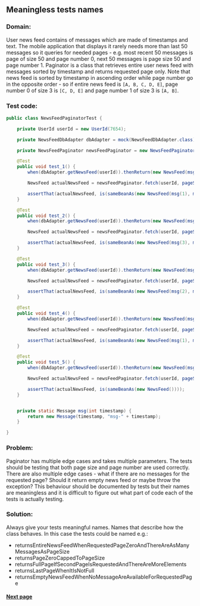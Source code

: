 ## Meaningless tests names


### Domain:

User news feed contains of messages which are made of timestamps and text. The mobile application that displays it rarely needs more than last 50 messages so it queries for needed pages - e.g. most recent 50 messages is page of size 50 and page number 0, next 50 messages is page size 50 and page number 1. Paginator is a class that retrieves entire user news feed with messages sorted by timestamp and returns requested page only. Note that news feed is sorted by timestamp in ascending order while page number go in the opposite order - so if entire news feed is ```[A, B, C, D, E]```, page number 0 of size 3 is ```[C, D, E]``` and page number 1 of size 3 is ```[A, B]```.


### Test code:

```java
public class NewsFeedPaginatorTest {

    private UserId userId = new UserId(7654);

    private NewsFeedDbAdapter dbAdapter = mock(NewsFeedDbAdapter.class);

    private NewsFeedPaginator newsFeedPaginator = new NewsFeedPaginator(dbAdapter);

    @Test
    public void test_1() {
        when(dbAdapter.getNewsFeed(userId)).thenReturn(new NewsFeed(msg(1), msg(2), msg(3)));

        NewsFeed actualNewsFeed = newsFeedPaginator.fetch(userId, pageSize(3), pageNumber(0));

        assertThat(actualNewsFeed, is(sameBeanAs(new NewsFeed(msg(1), msg(2), msg(3)))));
    }

    @Test
    public void test_2() {
        when(dbAdapter.getNewsFeed(userId)).thenReturn(new NewsFeed(msg(1), msg(2), msg(3), msg(4)));

        NewsFeed actualNewsFeed = newsFeedPaginator.fetch(userId, pageSize(2), pageNumber(0));

        assertThat(actualNewsFeed, is(sameBeanAs(new NewsFeed(msg(3), msg(4)))));
    }

    @Test
    public void test_3() {
        when(dbAdapter.getNewsFeed(userId)).thenReturn(new NewsFeed(msg(1), msg(2), msg(3), msg(4), msg(5), msg(6), msg(7)));

        NewsFeed actualNewsFeed = newsFeedPaginator.fetch(userId, pageSize(2), pageNumber(2));

        assertThat(actualNewsFeed, is(sameBeanAs(new NewsFeed(msg(2), msg(3)))));
    }

    @Test
    public void test_4() {
        when(dbAdapter.getNewsFeed(userId)).thenReturn(new NewsFeed(msg(1), msg(2), msg(3), msg(4), msg(5)));

        NewsFeed actualNewsFeed = newsFeedPaginator.fetch(userId, pageSize(3), pageNumber(1));

        assertThat(actualNewsFeed, is(sameBeanAs(new NewsFeed(msg(1), msg(2)))));
    }

    @Test
    public void test_5() {
        when(dbAdapter.getNewsFeed(userId)).thenReturn(new NewsFeed(msg(1), msg(2), msg(3)));

        NewsFeed actualNewsFeed = newsFeedPaginator.fetch(userId, pageSize(3), pageNumber(3));

        assertThat(actualNewsFeed, is(sameBeanAs(new NewsFeed())));
    }


    private static Message msg(int timestamp) {
        return new Message(timestamp, "msg-" + timestamp);
    }

}
```


### Problem:

Paginator has multiple edge cases and takes multiple parameters. The tests should be testing that both page size and page number are used correctly. There are also multiple edge cases - what if there are no messages for the requested page? Should it return empty news feed or maybe throw the exception? This behaviour should be documented by tests but their names are meaningless and it is difficult to figure out what part of code each of the tests is actually testing.


### Solution:

Always give your tests meaningful names. Names that describe how the class behaves. In this case the tests could be named e.g.:
- returnsEntireNewsFeedWhenRequestedPageZeroAndThereAreAsManyMessagesAsPageSize
- returnsPageZeroCappedToPageSize
- returnsFullPageIfSecondPageIsRequestedAndThereAreMoreElements
- returnsLastPageWhenItIsNotFull
- returnsEmptyNewsFeedWhenNoMessageAreAvailableForRequestedPage


#### [Next page](https://github.com/Jarcionek/Bad-Practices-of-Testing/blob/master/src/java/presentation/_02_using_junit_parameterized/description.md)

